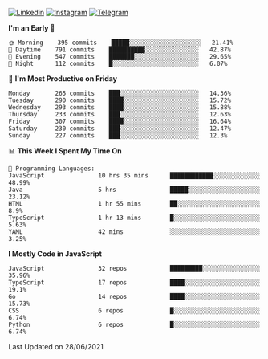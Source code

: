 [![Linkedin](https://img.shields.io/badge/-Archie-blue?style=flat-square&labelColor=gray&logo=Linkedin&logoColor=white&link=https://www.linkedin.com/in/archisdi)](https://www.linkedin.com/in/archisdi)
[![Instagram](https://img.shields.io/badge/-@archisdi-orange?style=flat-square&labelColor=gray&logo=Instagram&logoColor=white&link=https://www.instagram.com/archisdi)](https://www.instagram.com/archisdi)
[![Telegram](https://img.shields.io/badge/-aai-informational?style=flat-square&labelColor=gray&logo=telegram&logoColor=white&link=https://t.me/archisdi)](https://t.me/archisdi)

<!--START_SECTION:waka-->
**I'm an Early 🐤** 

```text
🌞 Morning    395 commits    █████░░░░░░░░░░░░░░░░░░░░   21.41% 
🌆 Daytime    791 commits    ██████████░░░░░░░░░░░░░░░   42.87% 
🌃 Evening    547 commits    ███████░░░░░░░░░░░░░░░░░░   29.65% 
🌙 Night      112 commits    █░░░░░░░░░░░░░░░░░░░░░░░░   6.07%

```
📅 **I'm Most Productive on Friday** 

```text
Monday       265 commits    ███░░░░░░░░░░░░░░░░░░░░░░   14.36% 
Tuesday      290 commits    ████░░░░░░░░░░░░░░░░░░░░░   15.72% 
Wednesday    293 commits    ████░░░░░░░░░░░░░░░░░░░░░   15.88% 
Thursday     233 commits    ███░░░░░░░░░░░░░░░░░░░░░░   12.63% 
Friday       307 commits    ████░░░░░░░░░░░░░░░░░░░░░   16.64% 
Saturday     230 commits    ███░░░░░░░░░░░░░░░░░░░░░░   12.47% 
Sunday       227 commits    ███░░░░░░░░░░░░░░░░░░░░░░   12.3%

```


📊 **This Week I Spent My Time On** 

```text
💬 Programming Languages: 
JavaScript               10 hrs 35 mins      ████████████░░░░░░░░░░░░░   48.99% 
Java                     5 hrs               █████░░░░░░░░░░░░░░░░░░░░   23.12% 
HTML                     1 hr 55 mins        ██░░░░░░░░░░░░░░░░░░░░░░░   8.9% 
TypeScript               1 hr 13 mins        █░░░░░░░░░░░░░░░░░░░░░░░░   5.63% 
YAML                     42 mins             ░░░░░░░░░░░░░░░░░░░░░░░░░   3.25%

```

**I Mostly Code in JavaScript** 

```text
JavaScript               32 repos            █████████░░░░░░░░░░░░░░░░   35.96% 
TypeScript               17 repos            ████░░░░░░░░░░░░░░░░░░░░░   19.1% 
Go                       14 repos            ████░░░░░░░░░░░░░░░░░░░░░   15.73% 
CSS                      6 repos             █░░░░░░░░░░░░░░░░░░░░░░░░   6.74% 
Python                   6 repos             █░░░░░░░░░░░░░░░░░░░░░░░░   6.74%

```



 Last Updated on 28/06/2021
<!--END_SECTION:waka-->